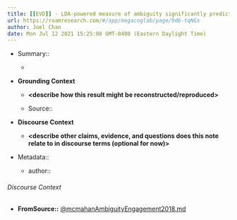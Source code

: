 ```yaml
---
title: [[EVD]] - LDA-powered measure of ambiguity significantly predicted crowd workers' judgment of sentence ambiguity - [[@mcmahanAmbiguityEngagement2018]]
url: https://roamresearch.com/#/app/megacoglab/page/9d6-tqNGs
author: Joel Chan
date: Mon Jul 12 2021 15:25:08 GMT-0400 (Eastern Daylight Time)
---
```


- Summary::

    - __<summarize the result in a bit more detail here>__
- **Grounding Context**

    - __<describe how this result might be reconstructed/reproduced>__

    - Source:: __<reference the paper Roam page here>__
- **Discourse Context**

    - __<describe other claims, evidence, and questions does this note relate to in discourse terms (optional for now)>__
- Metadata::

    - author:: <your name page here>

###### Discourse Context

- **FromSource::** [@mcmahanAmbiguityEngagement2018.md](@mcmahanAmbiguityEngagement2018.md)
